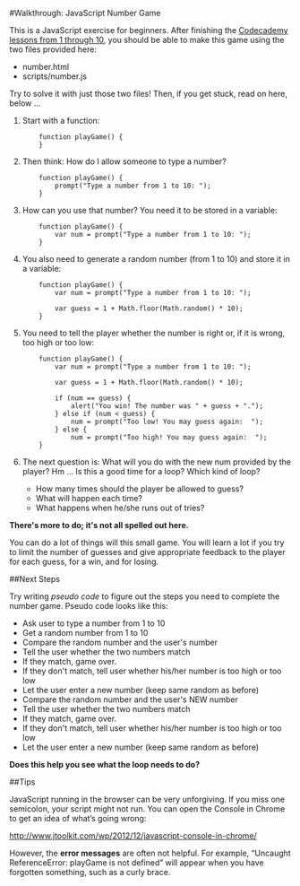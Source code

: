 #Walkthrough: JavaScript Number Game

This is a JavaScript exercise for beginners. After finishing the [Codecademy lessons from 1 through 10](http://www.codecademy.com/en/tracks/javascript), you should be able to make this game using the two files provided here:

+ number.html
+ scripts/number.js

Try to solve it with just those two files! Then, if you get stuck, read on here, below ...

1. Start with a function:

    ```
        function playGame() {
        }
    ```

2. Then think: How do I allow someone to type a number?

    ```
        function playGame() {
            prompt("Type a number from 1 to 10: ");
        }
    ```

3. How can you use that number? You need it to be stored in a variable:

    ```
        function playGame() {
            var num = prompt("Type a number from 1 to 10: ");
        }
    ```

4. You also need to generate a random number (from 1 to 10) and store it in a variable:

    ```
        function playGame() {
            var num = prompt("Type a number from 1 to 10: ");
            
            var guess = 1 + Math.floor(Math.random() * 10);
        }
    ```

5. You need to tell the player whether the number is right or, if it is  wrong, too high or too low:

    ```
        function playGame() {
            var num = prompt("Type a number from 1 to 10: ");
            
            var guess = 1 + Math.floor(Math.random() * 10);
            
            if (num == guess) {
    	    	alert("You win! The number was " + guess + ".");
            } else if (num < guess) {
        		num = prompt("Too low! You may guess again:  ");
            } else {
    		    num = prompt("Too high! You may guess again:  ");
        }
    ```

6. The next question is: What will you do with the new num provided by the player? Hm … Is this a good time for a loop? Which kind of loop?
	+ How many times should the player be allowed to guess?
	+ What will happen each time?
	+ What happens when he/she runs out of tries? 

**There's more to do; it's not all spelled out here.**

You can do a lot of things will this small game. You will learn a lot if you try to limit the number of guesses and give appropriate feedback to the player for each guess, for a win, and for losing.

##Next Steps

Try writing *pseudo code* to figure out the steps you need to complete the number game. Pseudo code looks like this:

+ Ask user to type a number from 1 to 10
+ Get a random number  from 1 to 10
+ Compare the random number and the user's number
+ Tell the user whether the two numbers match
+ If they match, game over.
+ If they don't match, tell user whether his/her number is too high or too low
+ Let the user enter a new number (keep same random as before)
+ Compare the random number and the user's NEW number
+ Tell the user whether the two numbers match
+ If they match, game over.
+ If they don't match, tell user whether his/her number is too high or too low
+ Let the user enter a new number (keep same random as before)

**Does this help you see what the loop needs to do?** 
 
##Tips

JavaScript running in the browser can be very unforgiving. If you miss one semicolon, your script might not run. You can open the Console in Chrome to get an idea of what’s going wrong:

<http://www.jtoolkit.com/wp/2012/12/javascript-console-in-chrome/>

However, the **error messages** are often not helpful. For example, “Uncaught ReferenceError: playGame is not defined” will appear when you have forgotten something, such as a curly brace.

